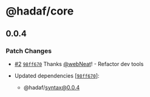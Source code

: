 # @hadaf/core

## 0.0.4

### Patch Changes

- [#2](https://github.com/webNeat/hadaf/pull/2) [`98ff670`](https://github.com/webNeat/hadaf/commit/98ff6700366a3be1aa2d330c75ba32b51396eb3f) Thanks [@webNeat](https://github.com/webNeat)! - Refactor dev tools

- Updated dependencies [[`98ff670`](https://github.com/webNeat/hadaf/commit/98ff6700366a3be1aa2d330c75ba32b51396eb3f)]:
  - @hadaf/syntax@0.0.4
